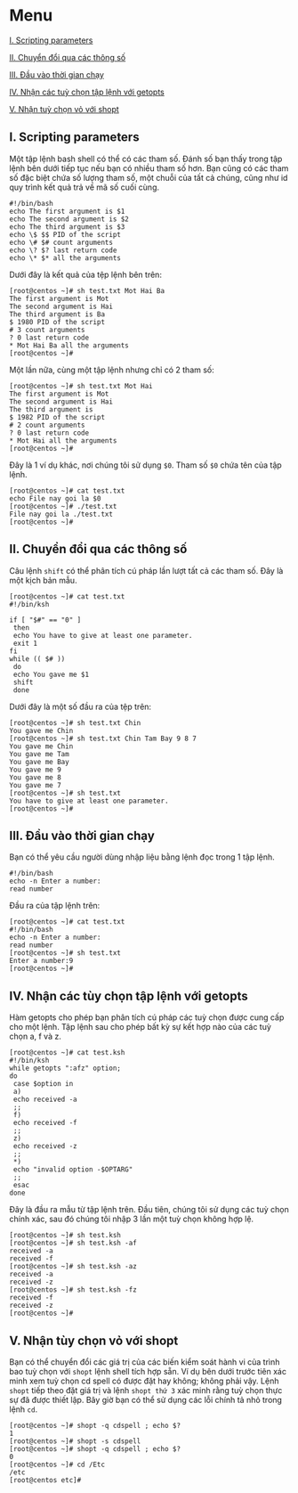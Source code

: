 # Menu
[I. Scripting parameters](#scripting_parameters)

[II. Chuyển đổi qua các thông số](#chuyen_doi_qua_cac_thong_so)

[III. Đầu vào thời gian chạy](#dau_vao_thoi_gian_chay)

[IV. Nhận các tuỳ chọn tập lệnh với getopts](#nhan_cac_tuy_chon_voi_getopts)

[V. Nhận tuỳ chọn vỏ với shopt](#nhan_tuy_chon_vo_voi_shopt)




<a name="scripting_parameters"></a>

## I. Scripting parameters
Một tập lệnh bash shell có thể có các tham số. Đánh số bạn thấy trong tập lệnh bên dưới tiếp tục nếu bạn có nhiều tham số hơn. Bạn cũng có các tham số đặc biệt chứa số lượng tham số, một chuỗi của tất cả chúng, cũng như id quy trình kết quả trả về mã số cuối cùng.
```
#!/bin/bash
echo The first argument is $1
echo The second argument is $2
echo The third argument is $3
echo \$ $$ PID of the script
echo \# $# count arguments
echo \? $? last return code
echo \* $* all the arguments
```

Dưới đây là kết quả của tệp lệnh bên trên:
```
[root@centos ~]# sh test.txt Mot Hai Ba
The first argument is Mot
The second argument is Hai
The third argument is Ba
$ 1980 PID of the script
# 3 count arguments
? 0 last return code
* Mot Hai Ba all the arguments
[root@centos ~]#
```

Một lần nữa, cùng một tập lệnh nhưng chỉ có 2 tham số:
```
[root@centos ~]# sh test.txt Mot Hai
The first argument is Mot
The second argument is Hai
The third argument is
$ 1982 PID of the script
# 2 count arguments
? 0 last return code
* Mot Hai all the arguments
[root@centos ~]#
```

Đây là 1 ví dụ khác, nơi chúng tôi sử dụng `$0`. Tham số `$0` chứa tên của tập lệnh.
```
[root@centos ~]# cat test.txt
echo File nay goi la $0
[root@centos ~]# ./test.txt
File nay goi la ./test.txt
[root@centos ~]#
```

<a name="chuyen_doi_qua_cac_thong_so"></a>

## II. Chuyển đổi qua các thông số
Câu lệnh `shift` có thể phân tích cú pháp lần lượt tất cả các tham số. Đây là một kịch bản mẫu.
```
[root@centos ~]# cat test.txt
#!/bin/ksh

if [ "$#" == "0" ]
 then
 echo You have to give at least one parameter.
 exit 1
fi
while (( $# ))
 do
 echo You gave me $1
 shift
 done
```

Dưới đây là một số đầu ra của tệp trên:
```
[root@centos ~]# sh test.txt Chin
You gave me Chin
[root@centos ~]# sh test.txt Chin Tam Bay 9 8 7
You gave me Chin
You gave me Tam
You gave me Bay
You gave me 9
You gave me 8
You gave me 7
[root@centos ~]# sh test.txt
You have to give at least one parameter.
[root@centos ~]#
``` 

<a name="dau_vao_thoi_gian_chay"></a>

## III. Đầu vào thời gian chạy
Bạn có thể yêu cầu người dùng nhập liệu bằng lệnh đọc trong 1 tập lệnh.
```
#!/bin/bash
echo -n Enter a number:
read number
```

Đầu ra của tập lệnh trên:
```
[root@centos ~]# cat test.txt
#!/bin/bash
echo -n Enter a number:
read number
[root@centos ~]# sh test.txt
Enter a number:9
[root@centos ~]#
```

<a name="nhan_cac_tuy_chon_voi_getopts"></a>

## IV. Nhận các tùy chọn tập lệnh với getopts
Hàm getopts cho phép bạn phân tích cú pháp các tuỳ chọn được cung cấp cho một lệnh. Tập lệnh sau cho phép bất kỳ sự kết hợp nào của các tuỳ chọn a, f và z.
```
[root@centos ~]# cat test.ksh
#!/bin/ksh
while getopts ":afz" option;
do
 case $option in
 a)
 echo received -a
 ;;
 f)
 echo received -f
 ;;
 z)
 echo received -z
 ;;
 *)
 echo "invalid option -$OPTARG"
 ;;
 esac
done
```

Đây là đầu ra mẫu từ tập lệnh trên. Đầu tiên, chúng tôi sử dụng các tuỳ chọn chính xác, sau đó chúng tôi nhập 3 lần một tuỳ chọn không hợp lệ.
```
[root@centos ~]# sh test.ksh
[root@centos ~]# sh test.ksh -af
received -a
received -f
[root@centos ~]# sh test.ksh -az
received -a
received -z
[root@centos ~]# sh test.ksh -fz
received -f
received -z
[root@centos ~]#
```

<a name="nhan_tuy_chon_vo_voi_shopt"></a>

## V. Nhận tùy chọn vỏ với shopt
Bạn có thể chuyển đổi các giá trị của các biến kiểm soát hành vi của trình bao tuỳ chọn với `shopt` lệnh shell tích hợp sẵn. Ví dụ bên dưới trước tiên xác minh xem tuỳ chọn cd spell có được đặt hay không; không phải vậy. Lệnh `shopt` tiếp theo đặt giá trị và lệnh `shopt thứ 3` xác minh rằng tuỳ chọn thực sự đã được thiết lập. Bây giờ bạn có thể sử dụng các lỗi chính tả nhỏ trong lệnh `cd`. 
```
[root@centos ~]# shopt -q cdspell ; echo $?
1
[root@centos ~]# shopt -s cdspell 
[root@centos ~]# shopt -q cdspell ; echo $?
0
[root@centos ~]# cd /Etc
/etc
[root@centos etc]#
```





































































































